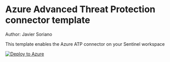 # Azure Advanced Threat Protection connector template

Author: Javier Soriano

This template enables the Azure ATP connector on your Sentinel workspace

[![Deploy to Azure](https://aka.ms/deploytoazurebutton)](https://portal.azure.com/#create/Microsoft.Template/uri/https%3A%2F%2Fraw.githubusercontent.com%2Fjaviersoriano%2FAzure-Sentinel%2Fjavier-arm%2FTools%2FARM-Templates%2FDataConnectors%2FAzureATP%2FAzureATP.json)